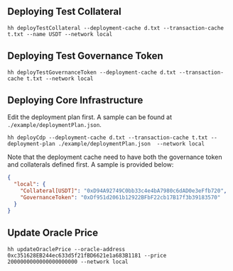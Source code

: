 
## Deploying Test Collateral

```
hh deployTestCollateral --deployment-cache d.txt --transaction-cache t.txt --name USDT --network local 
```

## Deploying Test Governance Token

```
hh deployTestGovernanceToken --deployment-cache d.txt --transaction-cache t.txt --network local
```

## Deploying Core Infrastructure

Edit the deployment plan first. A sample can be found at `./example/deploymentPlan.json`.

```
hh deployCdp --deployment-cache d.txt --transaction-cache t.txt --deployment-plan ./example/deploymentPlan.json  --network local
```

Note that the deployment cache need to have both the governance token and collaterals defined first. A sample is provided below:

```json
{
  "local": {
    "Collateral[USDT]": "0xD94A92749C0bb33c4e4bA7980c6dAD0e3eFfb720",
    "GovernanceToken": "0xDf951d2061b12922BFbF22cb17B17f3b39183570"
  }
}
```

## Update Oracle Price

```
hh updateOraclePrice --oracle-address 0xc351628EB244ec633d5f21fBD6621e1a683B1181 --price 2000000000000000000000 --network local
```
